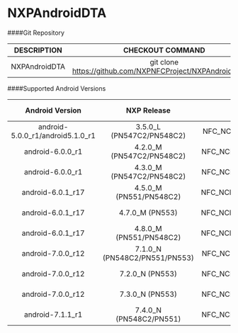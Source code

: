 # NXPAndroidDTA


####Git Repository

| DESCRIPTION        | CHECKOUT COMMAND          |
| :-------------: |:-------------:| 
| NXPAndroidDTA    |  git clone https://github.com/NXPNFCProject/NXPAndroidDTA.git |

####Supported Android Versions

| Android Version        | NXP Release          | NXP Tag  | DTA Version |
| :-------------: |:-------------:| :-----:| :------:|
| android-5.0.0_r1/android5.1.0_r1     |  3.5.0_L (PN547C2/PN548C2) |  NFC_NCIHALx_AR0F.3.5.0_L_OpnSrc |  DTA 08.03 |
| android-6.0.0_r1                     |  4.2.0_M (PN547C2/PN548C2) |  NFC_NCIHALx_AR0F.4.2.0_M_OpnSrc |  DTA 08.05 |
| android-6.0.0_r1                     |  4.3.0_M (PN547C2/PN548C2) |  NFC_NCIHALx_AR0F.4.3.0_M_OpnSrc |  DTA 08.08 |
| android-6.0.1_r17                    |  4.5.0_M (PN551/PN548C2) |  NFC_NCIHALx_AR3C.4.5.0_M_OpnSrc |  DTA 08.0A |
| android-6.0.1_r17                    |  4.7.0_M (PN553)   |  NFC_NCIHALx_ARC0.4.7.0_M_OpnSrc |  DTA 08.0C |
| android-6.0.1_r17                    |  4.8.0_M (PN551/PN548C2)   |  NFC_NCIHALx_AR3C.4.8.0_M_OpnSrc |  DTA 08.0C |
| android-7.0.0_r12                     |  7.1.0_N (PN548C2/PN551/PN553) |  NFC_NCIHALx_ARFC.7.1.0_N_OpnSrc | DTA 09.03 |
| android-7.0.0_r12                     |  7.2.0_N (PN553) |  NFC_NCIHALx_ARC0.7.2.0_N_OpnSrc | DTA 09.04 |
| android-7.0.0_r12                     |  7.3.0_N (PN553) |  NFC_NCIHALx_ARC0.7.3.0_N_OpnSrc | DTA 09.05 |
| android-7.1.1_r1                     |  7.4.0_N (PN548C2/PN551) |  NFC_NCIHALx_AR3C.7.4.0_N_OpnSrc | DTA 09.06 |

